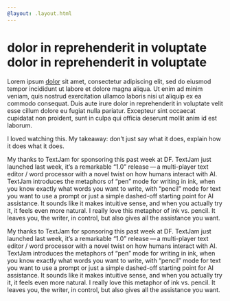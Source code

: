 ```yaml
---
@layout: .layout.html
---
```

# dolor in reprehenderit in voluptate dolor in reprehenderit in voluptate

Lorem ipsum [dolor](hi) sit amet, consectetur adipiscing elit, sed do eiusmod tempor
incididunt ut labore et dolore magna aliqua. Ut enim ad minim veniam, quis
nostrud exercitation ullamco laboris nisi ut aliquip ex ea commodo consequat.
Duis aute irure dolor in reprehenderit in voluptate velit esse cillum dolore eu
fugiat nulla pariatur. Excepteur sint occaecat cupidatat non proident, sunt in
culpa qui officia deserunt mollit anim id est laborum.

<aside>
  I loved watching this. My takeaway: don’t just say what it does, explain how it does
  what it does.
</aside>

My thanks to TextJam for sponsoring this past week at DF. TextJam just launched last
week, it’s a remarkable “1.0” release — a multi-player text editor / word processor
with a novel twist on how humans interact with AI. TextJam introduces the metaphors
of “pen” mode for writing in ink, when you know exactly what words you want to write,
with “pencil” mode for text you want to use a prompt or just a simple dashed-off
starting point for AI assistance. It sounds like it makes intuitive sense, and when
you actually try it, it feels even more natural. I really love this metaphor of ink
vs. pencil. It leaves you, the writer, in control, but also gives all the assistance
you want.

My thanks to TextJam for sponsoring this past week at DF. TextJam just launched last
week, it’s a remarkable “1.0” release — a multi-player text editor / word processor
with a novel twist on how humans interact with AI. TextJam introduces the metaphors
of “pen” mode for writing in ink, when you know exactly what words you want to write,
with “pencil” mode for text you want to use a prompt or just a simple dashed-off
starting point for AI assistance. It sounds like it makes intuitive sense, and when
you actually try it, it feels even more natural. I really love this metaphor of ink
vs. pencil. It leaves you, the writer, in control, but also gives all the assistance
you want.
